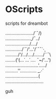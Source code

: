 # OScripts
scripts for dreambot

....................../´¯/)  
....................,/¯../   
.................../..../    
............./´¯/'...'/´¯¯`·¸    
........../'/.../..../......./¨¯\      
........('(...´...´.... ¯~/'...')    
.........\.................'...../    
..........''...\.......... _.·´    
............\..............(    
..............\.............\...    

guh
